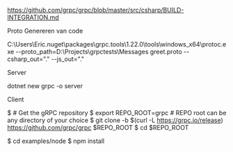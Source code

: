 https://github.com/grpc/grpc/blob/master/src/csharp/BUILD-INTEGRATION.md





Proto
Genereren van code

C:\Users\Eric\.nuget\packages\grpc.tools\1.22.0\tools\windows_x64\protoc.exe --proto_path=D:\Projects\grpctests\Messages greet.proto --csharp_out="." --js_out="."


Server

dotnet new grpc -o server


Client

$ # Get the gRPC repository
$ export REPO_ROOT=grpc # REPO root can be any directory of your choice
$ git clone -b $(curl -L https://grpc.io/release) https://github.com/grpc/grpc $REPO_ROOT
$ cd $REPO_ROOT

$ cd examples/node
$ npm install
